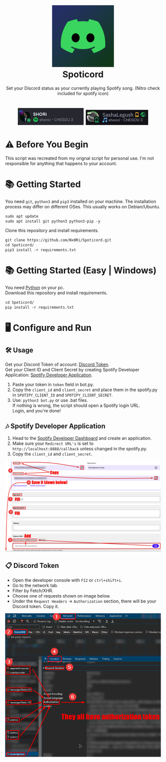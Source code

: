 <h1 align="center">
  <img src="imgs/spoticord.png" alt="icon" style="width: 200px; height: 200px"><br>
  Spoticord
</h1>
<p align="center">
Set your Discord status as your currently playing Spotify song. (Nitro check included for spotify icon)
<h1 align="center">
<img src="imgs/nitro_2.png"> <img src="imgs/no_nitro.png">
</h1>

# ⚠ Before You Begin
This script was recreated from my orignal script for personal use. I'm not responsible for anything that happens to your account.


# 📚 Getting Started 
You need `git`, `python3` and `pip3` installed on your machine. The installation process may differ on different OSes. This usually works on Debian/Ubuntu.
```
sudo apt update
sudo apt install git python3 python3-pip -y
```
Clone this repository and install requirements.
```
git clone https://github.com/Nx0Ri/Spoticord.git
cd Spoticord/
pip3 install -r requirements.txt
```

# 📚 Getting Started (Easy | Windows)
You need [Python](https://www.python.org/ftp/python/3.11.9/python-3.11.9-amd64.exe) on your pc.<br>
Download this repository and install requirements.
```
cd Spoticord/
pip install -r requirements.txt
```

# 🖥 Configure and Run
## 🛠 Usage
Get your Discord Token of account: [Discord Token](#discord-token).<br>
Get your Client ID and Client Secret by creating Spotify Developer Application: [Spotify Developer Application](#spotify-developer-application).

1. Paste your token in `token` field in bot.py.
2. Copy the `client_id` and `client_secret` and place them in the spotify.py in `SPOTIPY_CLIENT_ID` and `SPOTIPY_CLIENT_SECRET`.
3. Use: `python3 bot.py` or use .bat files.<br>
If nothing is wrong, the script should open a Spotify login URL.<br>
Login, and you're done!

## 🎶 Spotify Developer Application
1. Head to the [Spotify Developer Dashboard](https://developer.spotify.com/dashboard/applications) and create an application.
2. Make sure your `Redirect URL's` is set to `http://localhost:8888/callback` unless changed in the spotify.py.
3. Copy the `client_id` and `client_secret`.

![image](imgs/spotify.png)

## 📋 Discord Token
- Open the developer console with `F12` or `ctrl+shift+i`.
- Go to the network tab.
- Filter by Fetch/XHR.
- Choose one of requests shown on image below.
- Under the `Request Headers` -> `Authorization` section, there will be your Discord token. Copy it.

![image](imgs/token.png)
